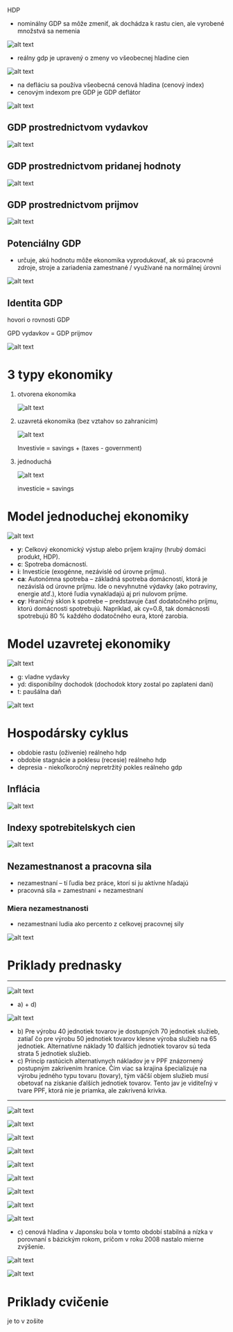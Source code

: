 HDP

- nominálny GDP sa môže zmeniť, ak
dochádza k rastu cien, ale vyrobené
množstvá sa nemenia

![alt text](images/image-1.png)

- reálny gdp je upravený o zmeny vo
všeobecnej hladine cien

![alt text](images/image.png)

- na defláciu sa používa všeobecná cenová
hladina (cenový index)
- cenovým indexom pre GDP je GDP deflátor

![alt text](images/image-2.png)

## GDP prostrednictvom vydavkov

![alt text](images/image-3.png)

## GDP prostrednictvom pridanej hodnoty

![alt text](images/image-4.png)

## GDP prostrednictvom prijmov

![alt text](images/image-5.png)

## Potenciálny GDP

- určuje, akú hodnotu môže ekonomika
vyprodukovať, ak sú pracovné zdroje, stroje a
zariadenia zamestnané / využívané na
normálnej úrovni

![alt text](images/image-6.png)

## Identita GDP

hovori o rovnosti GDP

GPD vydavkov = GDP prijmov 

![alt text](images/image-7.png)

# 3 typy ekonomiky

1. otvorena ekonomika
    
    ![alt text](images/image-8.png)
    
2. uzavretá ekonomika (bez vztahov so zahranicim)
    
    ![alt text](images/image-9.png)
    
    Investivie = savings + (taxes - government)
    
3. jednoduchá
    
    ![alt text](images/image-10.png)
    
    investicie = savings
    

# Model jednoduchej ekonomiky

![alt text](images/image-11.png)

- **y**: Celkový ekonomický výstup alebo príjem krajiny (hrubý domáci produkt, HDP).
- **c**: Spotreba domácností.
- **i**: Investície (exogénne, nezávislé od úrovne príjmu).
- **ca**: Autonómna spotreba – základná spotreba domácností, ktorá je nezávislá od úrovne príjmu. Ide o nevyhnutné výdavky (ako potraviny, energie atď.), ktoré ľudia vynakladajú aj pri nulovom príjme.
- **cy**: Hraničný sklon k spotrebe – predstavuje časť dodatočného príjmu, ktorú domácnosti spotrebujú. Napríklad, ak cy=0.8, tak domácnosti spotrebujú 80 % každého dodatočného eura, ktoré zarobia.

# Model uzavretej ekonomiky

![alt text](images/image-12.png)

- g: vladne vydavky
- yd: disponibilny dochodok (dochodok ktory zostal po zaplateni dani)
- t: paušálna daň

![alt text](images/image-13.png)

# Hospodársky cyklus

- obdobie rastu (oživenie) reálneho hdp
- obdobie stagnácie a poklesu (recesie) reálneho hdp
- depresia - niekoľkoročný nepretržitý pokles reálneho gdp

## Inflácia
![alt text](images/infla.png)

## Indexy spotrebitelskych cien

![alt text](images/image-23.png)

## Nezamestnanost a pracovna sila

- nezamestnaní – tí ľudia bez práce, ktorí si ju aktívne hľadajú
- pracovná sila = zamestnaní + nezamestnaní 


### Miera nezamestnanosti

- nezamestnani ludia ako percento z celkovej pracovnej sily

![alt text](images/image-27.png)






# Priklady prednasky

---

![alt text](images/image-14.png)

- a) + d)

![alt text](images/image-15.png)

- b)  Pre výrobu 40 jednotiek tovarov je dostupných 70 jednotiek služieb, zatiaľ čo pre výrobu 50 jednotiek tovarov klesne výroba služieb na 65 jednotiek. Alternatívne náklady 10 ďalších jednotiek tovarov sú teda strata 5 jednotiek služieb.
- c) Princíp rastúcich alternatívnych nákladov je v PPF znázornený postupným zakrivením hranice. Čím viac sa krajina špecializuje na výrobu jedného typu tovaru (tovary), tým väčší objem služieb musí obetovať na získanie ďalších jednotiek tovarov. Tento jav je viditeľný v tvare PPF, ktorá nie je priamka, ale zakrivená krivka.

---

![alt text](images/image-16.png)

![alt text](images/image-17.png)

![alt text](images/image-18.png)

![alt text](images/image-19.png)

![alt text](images/image-20.png)

![alt text](images/pr.png)

![alt text](images/image-25.png)

![alt text](images/image-26.png)

![alt text](images/image-28.png)

- c) cenová hladina v Japonsku bola v tomto období stabilná a nízka v porovnaní s bázickým rokom, pričom v roku 2008 nastalo mierne zvýšenie.

![alt text](images/image-29.png)

![alt text](images/image-30.png)

# Priklady cvičenie

je to v zošite